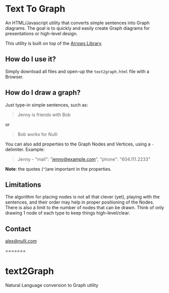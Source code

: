 # Text To Graph

An HTML/Javascript utility that converts simple sentences into Graph diagrams. The goal is to quickly and easily create Graph diagrams for presentations or high-level design.

This utility is built on top of the [Arrows Library](https://github.com/apcj/arrows).

## How do I use it?

Simply download all files and open-up the `text2graph.html` file with a Browser.

## How do I draw a graph?

Just type-in simple sentences, such as:
>Jenny is friends with Bob

or
>Bob works for Nulli

You can also add properties to the Graph Nodes and Vertices, using a `-` delimiter. Example:
>Jenny - "mail": "jenny@example.com", "phone": "604.111.2233"

**Note**: the quotes (`"`)are important in the properties.

## Limitations

The algorithm for placing nodes is not all that clever (yet), playing with the sentences, and their order may help in proper positioning of the Nodes. There is also a limit to the number of nodes that can be drawn. Think of only drawing 1 node of each type to keep things high-level/clear.

## Contact
alex@nulli.com

=======
# text2Graph
Natural Language conversion to Graph utility

